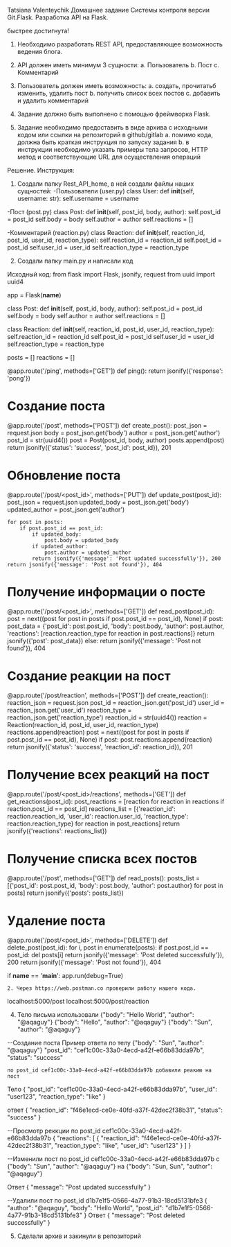 Tatsiana Valenteychik
Домашнее задание
Системы контроля версии Git.Flask.
Разработка API на Flask.

 быстрее достигнута!
1. Необходимо разработать REST API, предоставляющее возможность ведения блога.
2. API должен иметь минимум 3 сущности:
a.	Пользователь
b.	Пост
с.  Комментарий
3. Пользователь должен иметь возможность:
a.	создать, прочитатьб изменить, удалить пост
b. получить список всех постов
c. добавить и удалить комментарий

4. Задание должно быть выполнено с помощью фреймворка Flask.
5. Задание необходимо предоставить в виде архива с исходными кодом или ссылки на репозиторий в github/gitlab
a.	помимо кода, должна быть краткая инструкция по запуску задания
b.	в инструкции необходимо указать примеры тела запросов, HTTP метод и соответствующие URL для осуществления операций

Решение.
Инструкция:
1. Создали папку Rest_API_home, в ней создали файлы наших сущностей:
  -Пользователи (user.py)
class User:
    def __init__(self, username: str):
        self.username = username


  -Пост (post.py)
  class Post:
    def __init__(self, post_id, body, author):
        self.post_id = post_id
        self.body = body
        self.author = author
        self.reactions = []

  -Комментарий (reaction.py)
  class Reaction:
    def __init__(self, reaction_id, post_id, user_id, reaction_type):
        self.reaction_id = reaction_id
        self.post_id = post_id
        self.user_id = user_id
        self.reaction_type = reaction_type

2. Создали папку main.py и написали код

Исходный код:
from flask import Flask, jsonify, request
from uuid import uuid4

app = Flask(__name__)

class Post:
    def __init__(self, post_id, body, author):
        self.post_id = post_id
        self.body = body
        self.author = author
        self.reactions = []

class Reaction:
    def __init__(self, reaction_id, post_id, user_id, reaction_type):
        self.reaction_id = reaction_id
        self.post_id = post_id
        self.user_id = user_id
        self.reaction_type = reaction_type

posts = [] 
reactions = []

@app.route('/ping', methods=['GET'])
def ping():
    return jsonify({'response': 'pong'})

# Создание поста
@app.route('/post', methods=['POST'])
def create_post():
    post_json = request.json
    body = post_json.get('body')
    author = post_json.get('author')
    post_id = str(uuid4())
    post = Post(post_id, body, author)
    posts.append(post)
    return jsonify({'status': 'success', 'post_id': post_id}), 201

# Обновление поста
@app.route('/post/<post_id>', methods=['PUT'])
def update_post(post_id):
    post_json = request.json
    updated_body = post_json.get('body')
    updated_author = post_json.get('author')

    for post in posts:
        if post.post_id == post_id:
            if updated_body:
                post.body = updated_body
            if updated_author:
                post.author = updated_author
            return jsonify({'message': 'Post updated successfully'}), 200
    return jsonify({'message': 'Post not found'}), 404

# Получение информации о посте
@app.route('/post/<post_id>', methods=['GET'])
def read_post(post_id):
    post = next((post for post in posts if post.post_id == post_id), None)
    if post:
        post_data = {'post_id': post.post_id, 'body': post.body, 'author': post.author, 'reactions': [reaction.reaction_type for reaction in post.reactions]}
        return jsonify({'post': post_data})
    else:
        return jsonify({'message': 'Post not found'}), 404

# Создание реакции на пост
@app.route('/post/reaction', methods=['POST'])
def create_reaction():
    reaction_json = request.json
    post_id = reaction_json.get('post_id')
    user_id = reaction_json.get('user_id')
    reaction_type = reaction_json.get('reaction_type')
    reaction_id = str(uuid4())
    reaction = Reaction(reaction_id, post_id, user_id, reaction_type)
    reactions.append(reaction)
    post = next((post for post in posts if post.post_id == post_id), None)
    if post:
        post.reactions.append(reaction)
    return jsonify({'status': 'success', 'reaction_id': reaction_id}), 201

# Получение всех реакций на пост
@app.route('/post/<post_id>/reactions', methods=['GET'])
def get_reactions(post_id):
    post_reactions = [reaction for reaction in reactions if reaction.post_id == post_id]
    reactions_list = [{'reaction_id': reaction.reaction_id, 'user_id': reaction.user_id, 'reaction_type': reaction.reaction_type} for reaction in post_reactions]
    return jsonify({'reactions': reactions_list})

# Получение списка всех постов
@app.route('/post', methods=['GET'])
def read_posts():
    posts_list = [{'post_id': post.post_id, 'body': post.body, 'author': post.author} for post in posts]
    return jsonify({'posts': posts_list})

# Удаление поста
@app.route('/post/<post_id>', methods=['DELETE'])
def delete_post(post_id):
    for i, post in enumerate(posts):
        if post.post_id == post_id:
            del posts[i]
            return jsonify({'message': 'Post deleted successfully'}), 200
    return jsonify({'message': 'Post not found'}), 404

if __name__ == '__main__':
    app.run(debug=True)

    2. Через https://web.postman.co проверили работу нашего кода.

localhost:5000/post
localhost:5000/post/reaction

4. Тело письма использовали 
{"body": "Hello World", "author": "@aqaguy"}
{"body": "Hello", "author": "@aqaguy"}
{"body": "Sun", "author": "@aqaguy"}

--Создание поста
Пример ответа по телу {"body": "Sun", "author": "@aqaguy"}
  "post_id": "cef1c00c-33a0-4ecd-a42f-e66b83dda97b",
    "status": "success"

    по post_id cef1c00c-33a0-4ecd-a42f-e66b83dda97b добавили реакию на пост
Тело
    {
    "post_id": "cef1c00c-33a0-4ecd-a42f-e66b83dda97b",
    "user_id": "user123",
    "reaction_type": "like"
}

ответ
{
    "reaction_id": "f46e1ecd-ce0e-40fd-a37f-42dec2f38b31",
    "status": "success"
}

--Просмотр реккции по post_id cef1c00c-33a0-4ecd-a42f-e66b83dda97b
{
    "reactions": [
        {
            "reaction_id": "f46e1ecd-ce0e-40fd-a37f-42dec2f38b31",
            "reaction_type": "like",
            "user_id": "user123"
        }
    ]
}

--Изменили пост по post_id cef1c00c-33a0-4ecd-a42f-e66b83dda97b
 с {"body": "Sun", "author": "@aqaguy"} на {"body": "Sun, Sun", "author": "@aqaguy"}

 Ответ 
 {
    "message": "Post updated successfully"
}

--Удалили пост по post_id d1b7e1f5-0566-4a77-91b3-18cd5131bfe3
 {
            "author": "@aqaguy",
            "body": "Hello World",
            "post_id": "d1b7e1f5-0566-4a77-91b3-18cd5131bfe3"
        }
Ответ 
{
    "message": "Post deleted successfully"
}     

5. Сделали архив и закинули в репозиторий
